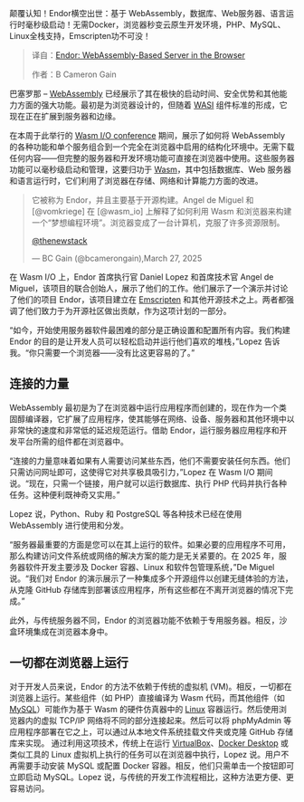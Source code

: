 
<!--
title: Endor：基于WebAssembly的浏览器内服务器
cover: https://cdn.thenewstack.io/media/2025/03/aa6767f2-getty-images-6dnmfeeaht0-unsplash.jpg
summary: 颠覆认知！Endor横空出世：基于 WebAssembly，数据库、Web服务器、语言运行时毫秒级启动！无需Docker，浏览器秒变云原生开发环境，PHP、MySQL、Linux全栈支持，Emscripten功不可没！
-->

颠覆认知！Endor横空出世：基于 WebAssembly，数据库、Web服务器、语言运行时毫秒级启动！无需Docker，浏览器秒变云原生开发环境，PHP、MySQL、Linux全栈支持，Emscripten功不可没！

> 译自：[Endor: WebAssembly-Based Server in the Browser](https://thenewstack.io/endor-webassembly-based-server-in-the-browser/)
> 
> 作者：B Cameron Gain

巴塞罗那 – [WebAssembly](https://thenewstack.io/webassembly/) 已经展示了其在极快的启动时间、安全优势和其他能力方面的强大功能。最初是为浏览器设计的，但随着 [WASI](https://thenewstack.io/why-wasi-preview-2-makes-webassembly-production-ready/) 组件标准的形成，它现在正在扩展到服务器和边缘。

在本周于此举行的 [Wasm I/O conference](https://2025.wasm.io/) 期间，展示了如何将 WebAssembly 的各种功能和单个服务组合到一个完全在浏览器中启用的结构化环境中。无需下载任何内容——但完整的服务器和开发环境功能可直接在浏览器中使用。这些服务器功能可以毫秒级启动和管理，这要归功于 [Wasm](https://thenewstack.io/wasm-spin-and-spinkubes-rocky-road-to-cncf-sandbox-status/)，其中包括数据库、Web 服务器和语言运行时，它们利用了浏览器在存储、网络和计算能力方面的改进。

> 它被称为 Endor，并且主要基于开源构建。Angel de Miguel 和 [@vomkriege] 在 [@wasm_io] 上解释了如何利用 Wasm 和浏览器来构建一个“梦想编程环境”。浏览器变成了一台计算机，克服了许多资源限制。
>
> [@thenewstack](pic.twitter.com/4Tan3x3h69)
>
> — BC Gain (@bcamerongain),March 27, 2025

在 Wasm I/O 上，Endor 首席执行官 Daniel Lopez 和首席技术官 Angel de Miguel，该项目的联合创始人，展示了他们的工作。他们展示了一个演示并讨论了他们的项目 Endor，该项目建立在 [Emscripten](https://thenewstack.io/how-to-compile-c-code-into-webassembly-with-emscripten/) 和其他开源技术之上。两者都强调了他们致力于为开源社区做出贡献，作为这项计划的一部分。

“如今，开始使用服务器软件最困难的部分是正确设置和配置所有内容。我们构建 Endor 的目的是让开发人员可以轻松启动并运行他们喜欢的堆栈，”Lopez 告诉我。“你只需要一个浏览器——没有比这更容易的了。”

## 连接的力量

WebAssembly 最初是为了在浏览器中运行应用程序而创建的，现在作为一个类固醇编译器，它扩展了应用程序，使其能够在网络、设备、服务器和其他环境中以非常快的速度和非常低的延迟规范运行。借助 Endor，运行服务器应用程序和开发平台所需的组件都在浏览器中。

“连接的力量意味着如果有人需要访问某些东西，他们不需要安装任何东西。他们只需访问网址即可，这使得它对共享极具吸引力，”Lopez 在 Wasm I/O 期间说。“现在，只需一个链接，用户就可以运行数据库、执行 PHP 代码并执行各种任务。这种便利既神奇又实用。”

Lopez 说，Python、Ruby 和 PostgreSQL 等各种技术已经在使用 WebAssembly 进行使用和分发。

“服务器最重要的方面是您可以在其上运行的软件。如果必要的应用程序不可用，那么构建访问文件系统或网络的解决方案的能力是无关紧要的。在 2025 年，服务器软件开发主要涉及 Docker 容器、Linux 和软件包管理系统，”De Miguel 说。“我们对 Endor 的演示展示了一种集成多个开源组件以创建无缝体验的方法，从克隆 GitHub 存储库到部署该应用程序，所有这些都在不离开浏览器的情况下完成。”

此外，与传统服务器不同，Endor 的浏览器功能不依赖于专用服务器。相反，沙盒环境集成在浏览器本身中。

## 一切都在浏览器上运行

对于开发人员来说，Endor 的方法不依赖于传统的虚拟机 (VM)。相反，一切都在浏览器上运行。某些组件（如 PHP）直接编译为 Wasm 代码，而其他组件（如 [MySQL](https://thenewstack.io/upgraded-mysql-crashes-on-restart-percona/)）可能作为基于 Wasm 的硬件仿真器中的 [Linux](https://thenewstack.io/introduction-to-linux-operating-system/) 容器运行。然后使用浏览器内的虚拟 TCP/IP 网络将不同的部分连接起来。然后可以将 phpMyAdmin 等应用程序部署在它之上，可以通过从本地文件系统挂载文件夹或克隆 GitHub 存储库来实现。
通过利用这项技术，传统上在运行 [VirtualBox](https://thenewstack.io/deploy-a-virtual-machine-with-oracles-open-source-virtualbox/)、[Docker Desktop](https://thenewstack.io/create-a-development-environment-in-docker-desktop/) 或类似工具的 Linux 虚拟机上执行的任务可以在浏览器中执行，Lopez 说。用户不再需要手动安装 MySQL 或配置 Docker 容器。相反，他们只需单击一个按钮即可立即启动 MySQL。Lopez 说，与传统的开发工作流程相比，这种方法更方便、更容易访问。